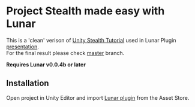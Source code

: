 # Project Stealth made easy with Lunar

This is a 'clean' verison of [Unity Stealth Tutorial](https://unity3d.com/learn/tutorials/projects/stealth-tutorial-4x-only) used in Lunar Plugin [presentation](http://www.meetup.com/Seattle-Unity3D/events/224052872/).  
For the final result please check [master](https://github.com/SpaceMadness/unity-tutorial-stealth/tree/master) branch.

**Requires Lunar v0.0.4b or later**

## Installation

Open project in Unity Editor and import [Lunar plugin](https://goo.gl/xo5IIf) from the Asset Store.
